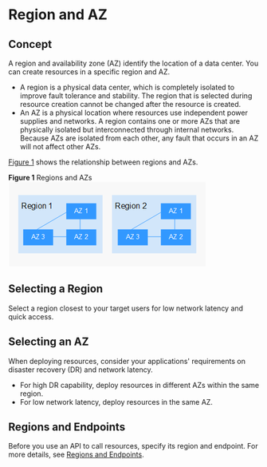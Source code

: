 # Region and AZ<a name="EN-US_TOPIC_0190633930"></a>

## Concept<a name="en-us_topic_0184026189_section388255972712"></a>

A region and availability zone \(AZ\) identify the location of a data center. You can create resources in a specific region and AZ.

-   A region is a physical data center, which is completely isolated to improve fault tolerance and stability. The region that is selected during resource creation cannot be changed after the resource is created.
-   An AZ is a physical location where resources use independent power supplies and networks. A region contains one or more AZs that are physically isolated but interconnected through internal networks. Because AZs are isolated from each other, any fault that occurs in an AZ will not affect other AZs.

[Figure 1](#en-us_topic_0184026189_fig8747114281212)  shows the relationship between regions and AZs.

**Figure  1**  Regions and AZs<a name="en-us_topic_0184026189_fig8747114281212"></a>  
![](figures/regions-and-azs.png "regions-and-azs")

## Selecting a Region<a name="en-us_topic_0184026189_section67281149192216"></a>

Select a region closest to your target users for low network latency and quick access.

## Selecting an AZ<a name="en-us_topic_0184026189_section193971112578"></a>

When deploying resources, consider your applications' requirements on disaster recovery \(DR\) and network latency.

-   For high DR capability, deploy resources in different AZs within the same region.
-   For low network latency, deploy resources in the same AZ.

## Regions and Endpoints<a name="en-us_topic_0184026189_section1110135820407"></a>

Before you use an API to call resources, specify its region and endpoint. For more details, see  [Regions and Endpoints](https://docs.otc.t-systems.com/en-us/endpoint/index.html).

